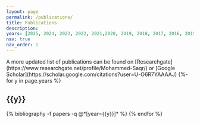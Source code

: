 ```yaml
---
layout: page
permalink: /publications/
title: Publications
description: 
years: [2025, 2024, 2023, 2022, 2021,2020, 2019, 2018, 2017, 2016, 2015]
nav: true
nav_order: 1
---
```

<!-- _pages/publications.md -->
<div class="publications">
A more updated list of publications can be found on [Researchgate](https://www.researchgate.net/profile/Mohammed-Saqr/)  or [Google Scholar](https://scholar.google.com/citations?user=U-O6R7YAAAAJ)
{%- for y in page.years %}
  <h2 class="year">{{y}}</h2>
  {% bibliography -f papers -q @*[year={{y}}]* %}
{% endfor %}

</div>
